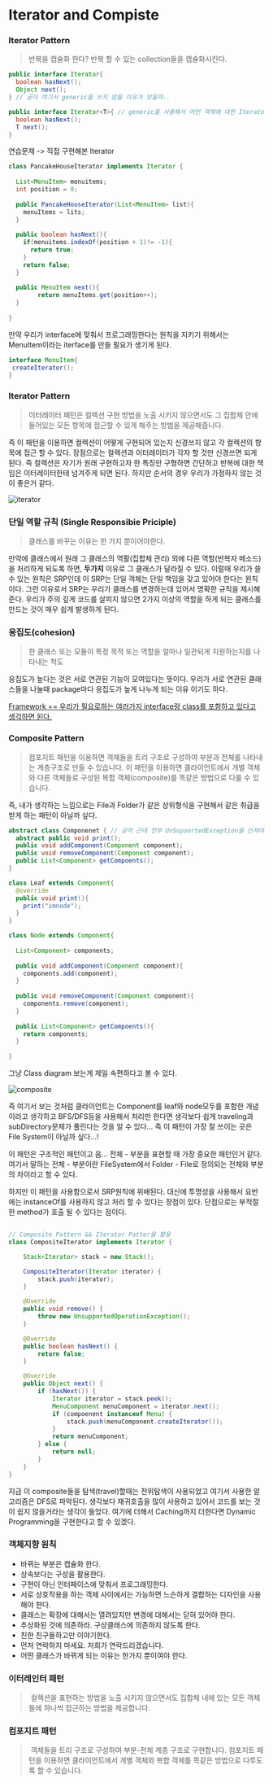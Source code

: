 # Iterator and Compiste



### Iterator Pattern

> 반복을 캡슐화 한다? 반복 할 수 있는 collection들을 캡슐화시킨다.

```java
public interface Iterator{
  boolean hasNext();
  Object next();
} // 굳이 여기서 generic을 쓰지 않을 이유가 있을까..

public interface Iterator<T>{ // generic을 사용해서 어떤 객체에 대한 Iterator인지 표시할 수 있다.
  boolean hasNext();
  T next();
}
```



연습문제  -> 직접 구현해본 Iterator

```java
class PancakeHouseIterator implements Iterator {
  
  List<MenuItem> menuitems;
  int position = 0;
  
  public PancakeHouseIterator(List<MenuItem> list){
    menuItems = lits;
  }
  
  public boolean hasNext(){
    if(menuitems.indexOf(position + 1)!= -1){
      return true;
    }
    return false;
  }
  
  public MenuItem next(){
    	return menuItems.get(position++);
  }
  
}
```



만약 우리가 interface에 맞춰서 프로그래밍한다는 원칙을 지키기 위해서는 MenuItem이라는  iterface를 만들 필요가 생기게 된다.

 ```java
interface MenuItem{
  createIterator();
}
 ```



### Iterator Pattern

> 이터레이터 패턴은 컬렉션 구현 방법을 노출 시키지 않으면서도 그 집합체 안에 들어있는 모든 항목에 접근할 수 있게 해주는 방법을 제공해줍니다.

즉 이 패턴을 이용하면 컬렉션이 어떻게 구현되어 있는지 신경쓰지 않고 각 컬렉션의 항목에 접근 할 수 있다. 장점으로는 컬렉션과 이터레이터가 각자 할 것만 신경쓰면 되게 된다. 즉 컬렉션은 자기가 원래 구현하고자 한 특징만 구형하면 간단하고 반복에 대한 책임은 이터레이터한테 넘겨주게 되면 된다. 하지만 순서의 경우 우리가 가정하지 않는 것이 좋은거 같다.

![iterator](iterator.jpeg)



### 단일 역할 규칙 (Single Responsibie Priciple)

> 클래스를 바꾸는 이유는 한 가지 뿐이어야한다.

만약에 클래스에서 원래 그 클래스의 역활(집합체 관리) 외에 다른 역할(반복자 메소드)을 처리하게 되도록 하면, **두가지** 이유로 그 클래스가 달라질 수 있다. 이럴때 우리가 쓸수 있는 원칙은 SRP인데 이 SRP는 단일 객체는 단일 책임을 갖고 있어야 한다는 원칙이다. 그런 이유로서 SRP는 우리가 클래스를 변경하는데 있어서 명확한 규칙을 제시해준다. 우리가 주의 깊게 코드를 살피지 않으면 2가지 이상의 역할을 하게 되는 클래스를 만드는 것이 매우 쉽게 발생하게 된다.



### 응집도(cohesion)

> 한 클래스 또는 모듈이 특정 목적 또는 역할을 얼마나 일관되게 지원하는지를 나타내는 척도

응집도가 높다는 것은 서로 연관된 기능이 모여있다는 뜻이다. 우리가 서로 연관된 클래스들을 나눌때 package마다 응집도가 높게 나누게 되는 이유 이기도 하다.



<u>Framework == 우리가 필요로하는 여러가지 interface랑 class를 포함하고 있다고 생각하면 된다.</u>



### Composite Pattern

> 컴포지트 패턴을 이용하면 객체들을 트리 구조로 구성하여 부분과 전체를 나타내는 계층구조로 만들 수 있습니다. 이 패턴을 이용하면 클라이언트에서 개별 객체와 다른 객체들로 구성된 복합 객체(composite)를 똑같은 방법으로 다룰 수 있습니다. 

즉, 내가 생각하는 느낌으로는 File과 Folder가 같은 상위형식을 구현해서 같은 취급을 받게 하는 패턴이 아닐까 싶다.

```java
abstract class Componenet { // 굳이 근데 전부 UnSupoortedException을 던져야되나???
  abstract public void print();
  public void addComponent(Component component);
  public void removeComponent(Component component);
  public List<Component> getCompoents();
}

class Leaf extends Component{
  @override
  public void print(){
    print("imnode");
  }
}

class Node extends Component{
  
  List<Component> components;
  
  public void addComponent(Component component){
    components.add(component);
  }
  
  public void removeComponent(Component component){
    components.remove(component);
  }
  
  public List<Component> getCompoents(){
    return components;
  }
  
}


```

그냥 Class diagram 보는게 제일 속편하다고 볼 수 있다.

![composite](composite.jpeg)

즉 여기서 보는 것처럼 클라이언트는 Component를 leaf와 node모두를 포함한 개념이라고 생각하고 BFS/DFS등을 사용해서 처리만 한다면 생각보다 쉽게 traveling과 subDirectory문제가 풀린다는 것을 알 수 있다... 즉 이 패턴이 가장 잘 쓰이는 곳은 File System이 아닐까 싶다...! 

이 패턴은 구조적인 패턴이고  음... 전체 - 부분을 표현할 때 가장 중요한 패턴인거 같다. 여기서 말하는 전체 - 부분이란 FileSystem에서  Folder - File로 정의되는 전체와 부분의 차이라고 할 수 있다.

하지만 이 패턴을 사용함으로서 SRP원칙에 위배된다. 대신에 투명성을 사용해서 요번에는 instanceOf를 사용하지 않고 처리 할 수 있다는 장점이 있다. 단점으로는 부적절한 method가 호출 될 수 있다는 점이다.



```java

// Composite Pattern && Iterator Patter을 활용
class CompositeIterator implements Iterator {

    Stack<Iterator> stack = new Stack();

    CompositeIterator(Iterator iterator) {
        stack.push(iterator);
    }

    @Override
    public void remove() {
        throw new UnsupportedOperationException();
    }

    @Override
    public boolean hasNext() {
        return false;
    }

    @Override
    public Object next() {
        if (hasNext()) {
            Iterator iterator = stack.peek();
            MenuComponent menuComponent = iterator.next();
            if (compoenent instanceof Menu) {
                stack.push(menuComponent.createIterator());
            }
            return menuComponent;
        } else {
            return null;
        }
    }
}
```

지금 이 composite들을 탐색(travel)할때는 전위탐색이 사용되었고 여기서 사용한 알고리즘은 DFS로 파악된다. 생각보다 재귀호출을 많이 사용하고 있어서 코드를 보는 것이 쉽지 않을거라는 생각이 들었다. 여기에 더해서 Caching까지 더한다면 Dynamic Programming을 구현한다고 할 수 있겠다.





### 객체지향 원칙

* 바뀌는 부분은 캡슐화 한다.
* 상속보다는 구성을 활용한다.
* 구현이 아닌 인터페이스에 맞춰서 프로그래밍한다.
* 서로 상호작용을 하는 객체 사이에서는 가능하면 느슨하게 결합하는 디자인을 사용해야 한다.
* 클래스는 확장에 대해서는 열려있지만 변경에 대해서는 닫혀 있어야 한다.
* 추상화된 것에 의존하라. 구상클래스에 의존하지 않도록 한다.
* 친한 친구들하고만 이야기한다.
* 먼저 연락하지 마세요. 저희가 연락드리겠습니다.
* 어떤 클래스가 바뀌게 되는 이유는 한가지 뿐이여야 한다.



### 이터레인터 패턴

> ​	컬렉션을 표현하는 방법을 노출 시키지 않으면서도 집합체 내에 있는 모든 객체들에 하나씩 접근하는 방법을 제공합니다.



### 컴포지트 패턴

> ​	객체들을 트리 구조로 구성하여 부분-전체 계층 구조로 구현합니다. 컴포지트 패턴을 이용하면 클라이언트에서 개별 객체와 복합 객체를 똑같은 방법으로 다루도록 할 수 있습니다.



